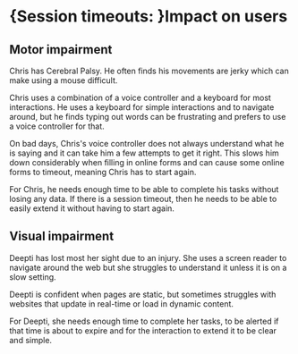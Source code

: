 # {Session timeouts: }Impact on users

## Motor impairment
Chris has Cerebral Palsy. He often finds his movements are jerky which can make using a mouse difficult. 

Chris uses a combination of a voice controller and a keyboard for most interactions. He uses a keyboard for simple interactions and to navigate around, but he finds typing out words can be frustrating and prefers to use a voice controller for that.

On bad days, Chris's voice controller does not always understand what he is saying and it can take him a few attempts to get it right. This slows him down considerably when filling in online forms and can cause some online forms to timeout, meaning Chris has to start again.

For Chris, he needs enough time to be able to complete his tasks without losing any data. If there is a session timeout, then he needs to be able to easily extend it without having to start again.

## Visual impairment
Deepti has lost most her sight due to an injury. She uses a screen reader to navigate around the web but she struggles to understand it unless it is on a slow setting.

Deepti is confident when pages are static, but sometimes struggles with websites that update in real-time or load in dynamic content.

For Deepti, she needs enough time to complete her tasks, to be alerted if that time is about to expire and for the interaction to extend it to be clear and simple.
